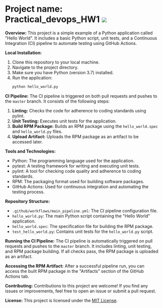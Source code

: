# Project name: Practical_devops_HW1 ![](https://github.com/Artem-Ushenko/practical_devops_HW1/actions/main_pipeline.yaml/badge.svg)

**Overview:**
This project is a simple example of a Python application called "Hello World". It includes a basic Python script, unit tests, and a Continuous Integration (CI) pipeline to automate testing using GitHub Actions.

**Local Installation:**
1. Clone this repository to your local machine.
2. Navigate to the project directory.
3. Make sure you have Python (version 3.7) installed.
4. Run the application:
   ```bash
   python hello_world.py
   ```

**CI Pipeline:**
The CI pipeline is triggered on both pull requests and pushes to the `master` branch. It consists of the following steps:
1. **Linting:** Checks the code for adherence to coding standards using pylint.
2. **Unit Testing:** Executes unit tests for the application.
3. **Build RPM Package:** Builds an RPM package using the `hello_world.spec` and `hello_world.py` files.
4. **Upload Artifact:** Uploads the RPM package as an artifact to be accessed later.

**Tools and Technologies:**
- Python: The programming language used for the application.
- pytest: A testing framework for writing and executing unit tests.
- pylint: A tool for checking code quality and adherence to coding standards.
- RPM: The packaging format used for building software packages.
- GitHub Actions: Used for continuous integration and automating the testing process.

**Repository Structure:**
- `.github/workflows/main_pipeline.yml`: The CI pipeline configuration file.
- `hello_world.py`: The main Python script containing the "Hello World" application.
- `hello_world.spec`: The specification file for building the RPM package.
- `test_hello_world.py`: Contains unit tests for the `hello_world.py` script.

**Running the CI Pipeline:**
The CI pipeline is automatically triggered on pull requests and pushes to the `master` branch. It includes linting, unit testing, and RPM package building. If all checks pass, the RPM package is uploaded as an artifact.

**Accessing the RPM Artifact:**
After a successful pipeline run, you can access the built RPM package in the "Artifacts" section of the GitHub Actions tab.

**Contributing:**
Contributions to this project are welcome! If you find any issues or improvements, feel free to open an issue or submit a pull request.

**License:**
This project is licensed under the [MIT License](LICENSE).
```
